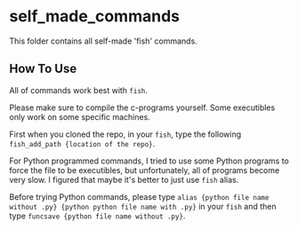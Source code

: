 # self_made_commands
This folder contains all self-made 'fish' commands.
## How To Use
All of commands work best with `fish`. 

Please make sure to compile the c-programs yourself. Some executibles only work on some specific machines. 

First when you cloned the repo, in your `fish`, type the following `fish_add_path {location of the repo}`.

For Python programmed commands, I tried to use some Python programs to force the file to be executibles, but unfortunately, all of programs become very slow. I figured that maybe it's better to just use `fish` alias. 

Before trying Python commands, please type `alias {python file name without .py} {python python file name with .py}` in your `fish` and then type `funcsave {python file name without .py}`.
